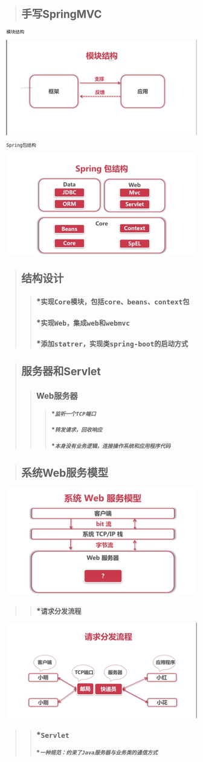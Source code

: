 ># 手写SpringMVC

    模块结构
   ![image text](images/模块结构.png)
 
    Spring包结构
   ![image text](images/Spring包结构.png)
   

># 结构设计
>>## ***`实现Core模块，包括core、beans、context包`**
>>## ***`实现Web，集成web和webmvc`**
>>## ***`添加statrer，实现类spring-boot的启动方式`**   

># 服务器和Servlet
>>## Web服务器
>>>### ****`监听一个TCP端口`***
>>>### ****`转发请求，回收响应`***
>>>### ****`本身没有业务逻辑，连接操作系统和应用程序代码`***

># 系统Web服务模型
   ![image text](images/系统Web服务模型.png)
>>## ***`请求分发流程`**
   ![image text](images/请求分发流程.png)
>>## ***`Servlet`**
>>### ****`一种规范：约束了Java服务器与业务类的通信方式`***
   